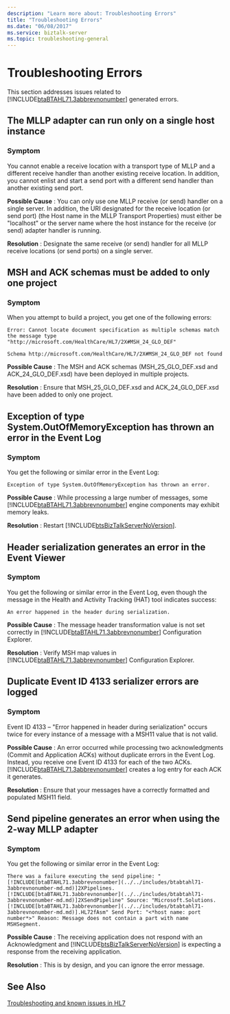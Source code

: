 ```yaml
---
description: "Learn more about: Troubleshooting Errors"
title: "Troubleshooting Errors"
ms.date: "06/08/2017"
ms.service: biztalk-server
ms.topic: troubleshooting-general
---
```

# Troubleshooting Errors
This section addresses issues related to [!INCLUDE[btaBTAHL71.3abbrevnonumber](../../includes/btabtahl71-3abbrevnonumber-md.md)] generated errors.  
  
## The MLLP adapter can run only on a single host instance  
  
### Symptom  
 You cannot enable a receive location with a transport type of MLLP and a different receive handler than another existing receive location. In addition, you cannot enlist and start a send port with a different send handler than another existing send port.  
  
**Possible Cause** : You can only use one MLLP receive (or send) handler on a single server. In addition, the URI designated for the receive location (or send port) (the Host name in the MLLP Transport Properties) must either be "localhost" or the server name where the host instance for the receive (or send) adapter handler is running.  
  
**Resolution** : Designate the same receive (or send) handler for all MLLP receive locations (or send ports) on a single server.  
  
## MSH and ACK schemas must be added to only one project  
  
### Symptom  
 When you attempt to build a project, you get one of the following errors:  
  
`Error: Cannot locate document specification as multiple schemas match the message type "http://microsoft.com/HealthCare/HL7/2X#MSH_24_GLO_DEF"`
  
`Schema http://microsoft.com/HealthCare/HL7/2X#MSH_24_GLO_DEF not found`
  
**Possible Cause** : The MSH and ACK schemas (MSH_25_GLO_DEF.xsd and ACK_24_GLO_DEF.xsd) have been deployed in multiple projects.  
  
**Resolution** : Ensure that MSH_25_GLO_DEF.xsd and ACK_24_GLO_DEF.xsd have been added to only one project.  
  
## Exception of type System.OutOfMemoryException has thrown an error in the Event Log  
  
### Symptom  
 You get the following or similar error in the Event Log:  
  
`Exception of type System.OutOfMemoryException has thrown an error.`
  
**Possible Cause** : While processing a large number of messages, some [!INCLUDE[btaBTAHL71.3abbrevnonumber](../../includes/btabtahl71-3abbrevnonumber-md.md)] engine components may exhibit memory leaks.  
  
**Resolution** : Restart [!INCLUDE[btsBizTalkServerNoVersion](../../includes/btsbiztalkservernoversion-md.md)].  
  
## Header serialization generates an error in the Event Viewer  
  
### Symptom  
 You get the following or similar error in the Event Log, even though the message in the Health and Activity Tracking (HAT) tool indicates success:  
  
`An error happened in the header during serialization.`
  
**Possible Cause** : The message header transformation value is not set correctly in [!INCLUDE[btaBTAHL71.3abbrevnonumber](../../includes/btabtahl71-3abbrevnonumber-md.md)] Configuration Explorer.  
  
**Resolution** : Verify MSH map values in [!INCLUDE[btaBTAHL71.3abbrevnonumber](../../includes/btabtahl71-3abbrevnonumber-md.md)] Configuration Explorer.  
  
## Duplicate Event ID 4133 serializer errors are logged  
  
### Symptom  
 Event ID 4133 – "Error happened in header during serialization" occurs twice for every instance of a message with a MSH11 value that is not valid.  
  
**Possible Cause** : An error occurred while processing two acknowledgments (Commit and Application ACKs) without duplicate errors in the Event Log. Instead, you receive one Event ID 4133 for each of the two ACKs. [!INCLUDE[btaBTAHL71.3abbrevnonumber](../../includes/btabtahl71-3abbrevnonumber-md.md)] creates a log entry for each ACK it generates.  
  
**Resolution** : Ensure that your messages have a correctly formatted and populated MSH11 field.  
  
## Send pipeline generates an error when using the 2-way MLLP adapter  
  
### Symptom  
 You get the following or similar error in the Event Log:  
  
`There was a failure executing the send pipeline: "[!INCLUDE[btaBTAHL71.3abbrevnonumber](../../includes/btabtahl71-3abbrevnonumber-md.md)]2XPipelines.[!INCLUDE[btaBTAHL71.3abbrevnonumber](../../includes/btabtahl71-3abbrevnonumber-md.md)]2XSendPipeline" Source: "Microsoft.Solutions.[!INCLUDE[btaBTAHL71.3abbrevnonumber](../../includes/btabtahl71-3abbrevnonumber-md.md)].HL72fAsm" Send Port: "<*host name: port number*>" Reason: Message does not contain a part with name MSHSegment.`
  
**Possible Cause** : The receiving application does not respond with an Acknowledgment and [!INCLUDE[btsBizTalkServerNoVersion](../../includes/btsbiztalkservernoversion-md.md)] is expecting a response from the receiving application.  
  
**Resolution** : This is by design, and you can ignore the error message.  
  
## See Also  
 [Troubleshooting and known issues in HL7](../../adapters-and-accelerators/accelerator-hl7/troubleshooting-and-known-issues-in-hl7.md)
